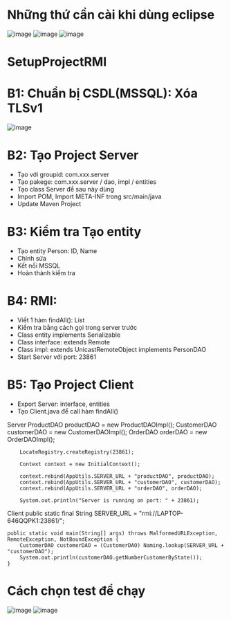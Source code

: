 # Những thứ cần cài khi dùng eclipse
![image](https://github.com/LeDonChung/SetupProjectRMI/assets/105205800/30577df0-f6e9-4e34-850c-fe4b6443fb0a)
![image](https://github.com/LeDonChung/SetupProjectRMI/assets/105205800/b63fc477-92b1-454f-9abe-da439a4e1a6e)
![image](https://github.com/LeDonChung/SetupProjectRMI/assets/105205800/358f51c4-6aef-4898-8557-4d53df3eee01)

# SetupProjectRMI
# B1: Chuẩn bị CSDL(MSSQL): Xóa TLSv1
 ![image](https://github.com/LeDonChung/SetupProjectRMI/assets/105205800/b6c63379-1485-443e-a7d0-a931cd7612e7)

# B2: Tạo Project Server
-	Tạo với groupid: com.xxx.server
-	Tạo pakege: com.xxx.server / dao, impl / entities
-	Tạo class Server để sau này dùng
-	Import POM, Import META-INF trong src/main/java
-	Update Maven Project
# B3: Kiểm tra Tạo entity
-	 Tạo entity Person: ID, Name
-	Chỉnh sửa <property name="hibernate.hbm2ddl.auto" value="create-drop" />
-	Kết nối MSSQL
-	Hoàn thành kiểm tra
# B4: RMI: 
-	Viết 1 hàm findAll(): List<Person>
-	Kiểm tra bằng cách gọi trong server trước
-	Class entity implements Serializable
-	Class interface: extends Remote
-	Class impl: extends UnicastRemoteObject implements PersonDAO
-	Start Server với port: 23861
# B5: Tạo Project Client
-	Export Server: interface, entities
-	Tạo Client.java để call hàm findAll()

  Server
    ProductDAO productDAO = new ProductDAOImpl();
		CustomerDAO customerDAO = new CustomerDAOImpl();
		OrderDAO orderDAO = new OrderDAOImpl();
		
		LocateRegistry.createRegistry(23861);
		
		Context context = new InitialContext();
		
		context.rebind(AppUtils.SERVER_URL + "productDAO", productDAO);
		context.rebind(AppUtils.SERVER_URL + "customerDAO", customerDAO);
		context.rebind(AppUtils.SERVER_URL + "orderDAO", orderDAO);
		
		System.out.println("Server is running on port: " + 23861);

  Client
  public static final String SERVER_URL = "rmi://LAPTOP-646QQPK1:23861/";

	public static void main(String[] args) throws MalformedURLException, RemoteException, NotBoundException {
		CustomerDAO customerDAO = (CustomerDAO) Naming.lookup(SERVER_URL + "customerDAO");
		System.out.println(customerDAO.getNumberCustomerByState());
	}


# Cách chọn test để chạy
![image](https://github.com/LeDonChung/SetupProjectRMI/assets/105205800/9910de65-503f-462b-9155-001179e9d8e8)
![image](https://github.com/LeDonChung/SetupProjectRMI/assets/105205800/83031b40-54a5-451b-96b8-6d50845805df)

